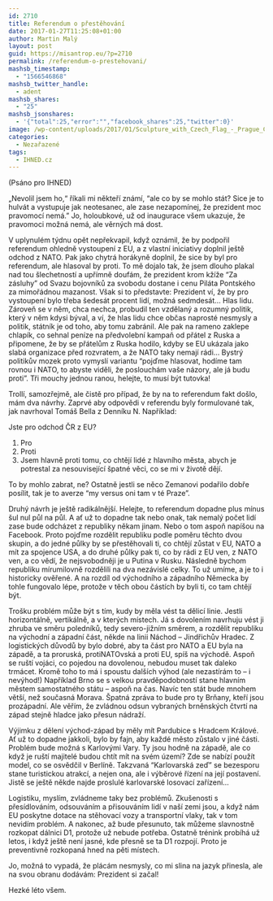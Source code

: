 ```yaml
---
id: 2710
title: Referendum o přestěhování
date: 2017-01-27T11:25:08+01:00
author: Martin Malý
layout: post
guid: https://misantrop.eu/?p=2710
permalink: /referendum-o-prestehovani/
mashsb_timestamp:
  - "1566546868"
mashsb_twitter_handle:
  - adent
mashsb_shares:
  - "25"
mashsb_jsonshares:
  - '{"total":25,"error":"","facebook_shares":25,"twitter":0}'
image: /wp-content/uploads/2017/01/Sculpture_with_Czech_Flag_-_Prague_Castle_-_Prague_-_Czech_Republic.jpg
categories:
  - Nezařazené
tags:
  - IHNED.cz
---
```

(Psáno pro IHNED)

&#8222;Nevolil jsem ho,&#8220; říkali mi někteří známí, “ale co by se mohlo stát? Sice je to hulvát a vystupuje jak neotesanec, ale zase nezapomínej, že prezident moc pravomocí nemá.” Jo, holoubkové, už od inaugurace všem ukazuje, že pravomoci možná nemá, ale věrných má dost.

V uplynulém týdnu opět nepřekvapil, když oznámil, že by podpořil referendum ohledně vystoupení z EU, a z vlastní iniciativy doplnil ještě odchod z NATO. Pak jako chytrá horákyně doplnil, že sice by byl pro referendum, ale hlasoval by proti. To mě dojalo tak, že jsem dlouho plakal nad tou šlechetností a upřímně doufám, že prezident krom kžíže “Za zásluhy” od Svazu bojovníků za svobodu dostane i cenu Piláta Pontského za mimořádnou mazanost. Však si to představte: Prezident ví, že by pro vystoupení bylo třeba šedesát procent lidí, možná sedmdesát&#8230; Hlas lidu. Zároveň se v něm, chca nechca, probudil ten vzdělaný a rozumný politik, který v něm kdysi býval, a ví, že hlas lidu chce občas naprosté nesmysly a politik, státník je od toho, aby tomu zabránil. Ale pak na rameno zaklepe chlapík, co sehnal peníze na předvolební kampaň od přátel z Ruska a připomene, že by se přátelům z Ruska hodilo, kdyby se EU ukázala jako slabá organizace před rozvratem, a že NATO taky nemají rádi… Bystrý politikův mozek proto vymyslí variantu “pojďme hlasovat, hodíme tam rovnou i NATO, to abyste viděli, že poslouchám vaše názory, ale já budu proti”. Tři mouchy jednou ranou, helejte, to musí být tutovka!

Trollí, samozřejmě, ale čistě pro případ, že by na to referendum fakt došlo, mám dva návrhy. Zaprvé aby odpovědi v referendu byly formulované tak, jak navrhoval Tomáš Bella z Denníku N. Například:

Jste pro odchod ČR z EU?

  1. Pro
  2. Proti
  3. Jsem hlavně proti tomu, co chtějí lidé z hlavního města, abych je potrestal za nesouvisející špatné věci, co se mi v životě dějí.

To by mohlo zabrat, ne? Ostatně jestli se něco Zemanovi podařilo dobře posílit, tak je to averze “my versus oni tam v té Praze”.

Druhý návrh je ještě radikálnější. Helejte, to referendum dopadne plus mínus šul nul půl na půl. A ať už to dopadne tak nebo onak, tak nemalý počet lidí zase bude odcházet z republiky někam jinam. Nebo o tom aspoň napíšou na Facebook. Proto pojďme rozdělit republiku podle poměru těchto dvou skupin, a do jedné půlky by se přestěhovali ti, co chtějí zůstat v EU, NATO a mít za spojence USA, a do druhé půlky pak ti, co by rádi z EU ven, z NATO ven, a co vědí, že nejsvobodněji je u Putina v Rusku. Následně bychom republiku mírumilovně rozdělili na dva nezávislé celky. To už umíme, a je to i historicky ověřené. A na rozdíl od východního a západního Německa by tohle fungovalo lépe, protože v těch obou částích by byli ti, co tam chtějí být.

Trošku problém může být s tím, kudy by měla vést ta dělicí linie. Jestli horizontálně, vertikálně, a v kterých místech. Já s dovolením navrhuju vést ji zhruba ve směru poledníků, tedy severo-jižním směrem, a rozdělit republiku na východní a západní část, někde na linii Náchod &#8211; Jindřichův Hradec. Z logistických důvodů by bylo dobré, aby ta část pro NATO a EU byla na západě, a ta proruská, protiNATOvská a proti EU, spíš na východě. Aspoň se ruští vojáci, co pojedou na dovolenou, nebudou muset tak daleko trmácet. Kromě toho to má i spoustu dalších výhod (ale nezastírám to &#8211; i nevýhod!) Například Brno se s velkou pravděpodobností stane hlavním městem samostatného státu &#8211; aspoň na čas. Navíc ten stát bude mnohem větší, než současná Morava. Špatná zpráva to bude pro ty Brňany, kteří jsou prozápadní. Ale věřím, že zvládnou odsun vybraných brněnských čtvrtí na západ stejně hladce jako přesun nádraží.

Výjimku z dělení východ-západ by měly mít Pardubice s Hradcem Králové. Ať už to dopadne jakkoli, bylo by fajn, aby každé město zůstalo v jiné části. Problém bude možná s Karlovými Vary. Ty jsou hodně na západě, ale co když je ruští majitelé budou chtít mít na svém území? Zde se nabízí použít model, co se osvědčil v Berlíně. Takzvaná “Karlovarská zeď” se bezesporu stane turistickou atrakcí, a nejen ona, ale i výběrové řízení na její postavení. Jistě se ještě někde najde proslulé karlovarské losovací zařízení…

Logistiku, myslím, zvládneme taky bez problémů. Zkušenosti s přesídlováním, odsouváním a přisouváním lidí v naší zemi jsou, a když nám EU poskytne dotace na stěhovací vozy a transportní vlaky, tak v tom nevidím problém. A nakonec, až bude přesunuto, tak můžeme slavnostně rozkopat dálnici D1, protože už nebude potřeba. Ostatně trénink probíhá už letos, i když ještě není jasné, kde přesně se ta D1 rozpojí. Proto je preventivně rozkopaná hned na pěti místech.

Jo, možná to vypadá, že plácám nesmysly, co mi slina na jazyk přinesla, ale na svou obranu dodávám: Prezident si začal!

Hezké léto všem.